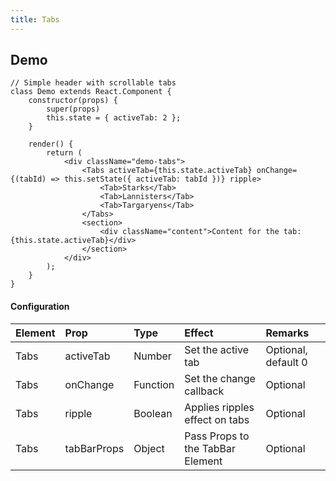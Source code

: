 ```yaml
---
title: Tabs
---
```


## Demo

```jsx_demo_class
// Simple header with scrollable tabs
class Demo extends React.Component {
    constructor(props) {
        super(props)
        this.state = { activeTab: 2 };
    }

    render() {
        return (
            <div className="demo-tabs">
                <Tabs activeTab={this.state.activeTab} onChange={(tabId) => this.setState({ activeTab: tabId })} ripple>
                    <Tab>Starks</Tab>
                    <Tab>Lannisters</Tab>
                    <Tab>Targaryens</Tab>
                </Tabs>
                <section>
                    <div className="content">Content for the tab: {this.state.activeTab}</div>
                </section>
            </div>    
        );
    }
}
```

#### Configuration

| Element   | Prop         | Type      | Effect       | Remarks      |
|:----------|:-------------|:----------|:-------------|:-------------|
| Tabs      | activeTab    | Number    | Set the active tab  | Optional, default 0 |
| Tabs      | onChange     | Function  | Set the change callback | Optional |
| Tabs      | ripple       | Boolean   | Applies ripples effect on tabs | Optional |
| Tabs      | tabBarProps  | Object    | Pass Props to the TabBar Element | Optional |

